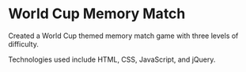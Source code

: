 # World Cup Memory Match

Created a World Cup themed memory match game with three levels of difficulty.

Technologies used include HTML, CSS, JavaScript, and jQuery.
